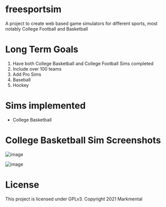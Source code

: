 # freesportsim
A project to create web based game simulators for different sports, most notably College Football and Basketball

# Long Term Goals
<ol>
  <li> Have both College Basketball and College Football Sims completed</li>
  <li> Include over 100 teams</li>
  <li> Add Pro Sims</li>
  <li> Baseball</li>
  <li> Hockey</li>
</ol>

# Sims implemented
<ul>
  <li>College Basketball</li>
</ul>

# College Basketball Sim Screenshots
![image](https://user-images.githubusercontent.com/17995774/136668125-f649ea0d-59c3-4c31-90c8-4b0dd63ba1a9.png)

![image](https://user-images.githubusercontent.com/17995774/136668150-77d41fec-d3e7-4f1a-8863-7540bfbe89bb.png)

# License
This project is licensed under GPLv3. Copyright 2021 Markmental
